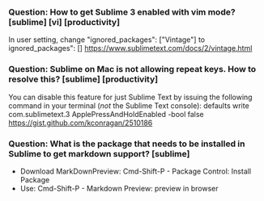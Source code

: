 ### Question: How to get Sublime 3 enabled with vim mode? [sublime] [vi] [productivity]
In user setting, change "ignored_packages": ["Vintage"] to ignored_packages": []
https://www.sublimetext.com/docs/2/vintage.html

### Question: Sublime on Mac is not allowing repeat keys. How to resolve this? [sublime] [productivity]
You can disable this feature for just Sublime Text by issuing the following command in your terminal (*not* the Sublime Text console):
defaults write com.sublimetext.3 ApplePressAndHoldEnabled -bool false
https://gist.github.com/kconragan/2510186

### Question: What is the package that needs to be installed in Sublime to get markdown support? [sublime] 
 * Download MarkDownPreview: Cmd-Shift-P - Package Control: Install Package
 * Use: Cmd-Shift-P - Markdown Preview: preview in browser
